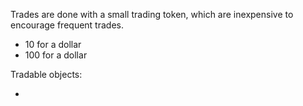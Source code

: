 
Trades are done with a small trading token, which are inexpensive to encourage frequent trades.

- 10 for a dollar
- 100 for a dollar

Tradable objects:

- 






